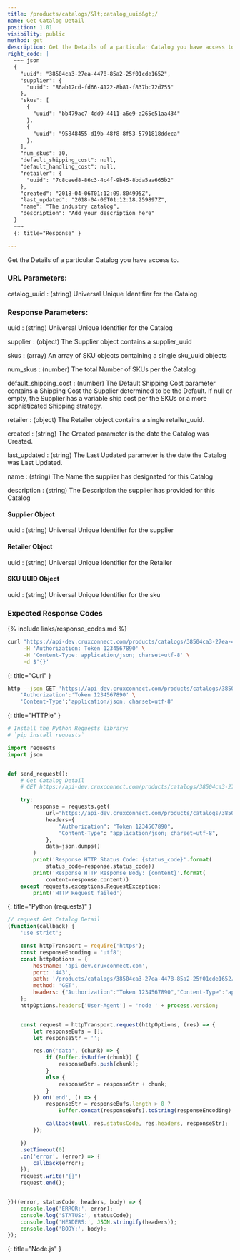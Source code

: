 ```yaml
---
title: /products/catalogs/&lt;catalog_uuid&gt;/
name: Get Catalog Detail
position: 1.01
visibility: public
method: get
description: Get the Details of a particular Catalog you have access to
right_code: |
  ~~~ json
  {
    "uuid": "38504ca3-27ea-4478-85a2-25f01cde1652",
    "supplier": {
      "uuid": "86ab12cd-fd66-4122-8b81-f837bc72d755"
    },
    "skus": [
      {
        "uuid": "bb479ac7-4dd9-4411-a6e9-a265e51aa434"
      },
      {
        "uuid": "95848455-d19b-48f8-8f53-5791818ddeca"
      },
    ],
    "num_skus": 30,
    "default_shipping_cost": null,
    "default_handling_cost": null,
    "retailer": {
      "uuid": "7c8ceed8-86c3-4c4f-9b45-8bda5aa665b2"
    },
    "created": "2018-04-06T01:12:09.804995Z",
    "last_updated": "2018-04-06T01:12:18.259897Z",
    "name": "The industry catalog",
    "description": "Add your description here"
  }
  ~~~
  {: title="Response" }

---
```

Get the Details of a particular Catalog you have access to.

### URL Parameters:

catalog_uuid
: (string) Universal Unique Identifier for the Catalog

### Response Parameters:

uuid
: (string) Universal Unique Identifier for the Catalog

supplier
: (object) The Supplier object contains a supplier_uuid

skus
: (array) An array of SKU objects containing a single sku_uuid objects

num_skus
: (number) The total Number of SKUs per the Catalog

default_shipping_cost
: (number) The Default Shipping Cost parameter contains a Shipping Cost the Supplier determined to be the Default. If null or empty, the Supplier has a variable ship cost per the SKUs or a more sophisticated Shipping strategy.

retailer
: (object) The Retailer object contains a single retailer_uuid.

created
: (string) The Created parameter is the date the Catalog was Created.


last_updated
: (string) The Last Updated parameter is the date the Catalog was Last Updated.

name
: (string) The Name the supplier has designated for this Catalog

description
: (string) The Description the supplier has provided for this Catalog

#### Supplier Object

uuid
: (string) Universal Unique Identifier for the supplier

#### Retailer Object

uuid
: (string) Universal Unique Identifier for the Retailer

#### SKU UUID Object

uuid
: (string) Universal Unique Identifier for the sku

### Expected Response Codes

{% include links/response_codes.md %}


~~~ bash
curl "https://api-dev.cruxconnect.com/products/catalogs/38504ca3-27ea-4478-85a2-25f01cde1652/" \
     -H 'Authorization: Token 1234567890' \
     -H 'Content-Type: application/json; charset=utf-8' \
     -d $'{}'

~~~
{: title="Curl" }

~~~ bash
http --json GET 'https://api-dev.cruxconnect.com/products/catalogs/38504ca3-27ea-4478-85a2-25f01cde1652/' \
    'Authorization':'Token 1234567890' \
    'Content-Type':'application/json; charset=utf-8'


~~~
{: title="HTTPie" }

~~~ python
# Install the Python Requests library:
# `pip install requests`

import requests
import json


def send_request():
    # Get Catalog Detail
    # GET https://api-dev.cruxconnect.com/products/catalogs/38504ca3-27ea-4478-85a2-25f01cde1652/

    try:
        response = requests.get(
            url="https://api-dev.cruxconnect.com/products/catalogs/38504ca3-27ea-4478-85a2-25f01cde1652/",
            headers={
                "Authorization": "Token 1234567890",
                "Content-Type": "application/json; charset=utf-8",
            },
            data=json.dumps()
        )
        print('Response HTTP Status Code: {status_code}'.format(
            status_code=response.status_code))
        print('Response HTTP Response Body: {content}'.format(
            content=response.content))
    except requests.exceptions.RequestException:
        print('HTTP Request failed')

~~~
{: title="Python (requests)" }

~~~ javascript
// request Get Catalog Detail
(function(callback) {
    'use strict';

    const httpTransport = require('https');
    const responseEncoding = 'utf8';
    const httpOptions = {
        hostname: 'api-dev.cruxconnect.com',
        port: '443',
        path: '/products/catalogs/38504ca3-27ea-4478-85a2-25f01cde1652/',
        method: 'GET',
        headers: {"Authorization":"Token 1234567890","Content-Type":"application/json; charset=utf-8"}
    };
    httpOptions.headers['User-Agent'] = 'node ' + process.version;


    const request = httpTransport.request(httpOptions, (res) => {
        let responseBufs = [];
        let responseStr = '';

        res.on('data', (chunk) => {
            if (Buffer.isBuffer(chunk)) {
                responseBufs.push(chunk);
            }
            else {
                responseStr = responseStr + chunk;
            }
        }).on('end', () => {
            responseStr = responseBufs.length > 0 ?
                Buffer.concat(responseBufs).toString(responseEncoding) : responseStr;

            callback(null, res.statusCode, res.headers, responseStr);
        });

    })
    .setTimeout(0)
    .on('error', (error) => {
        callback(error);
    });
    request.write("{}")
    request.end();


})((error, statusCode, headers, body) => {
    console.log('ERROR:', error);
    console.log('STATUS:', statusCode);
    console.log('HEADERS:', JSON.stringify(headers));
    console.log('BODY:', body);
});

~~~
{: title="Node.js" }
